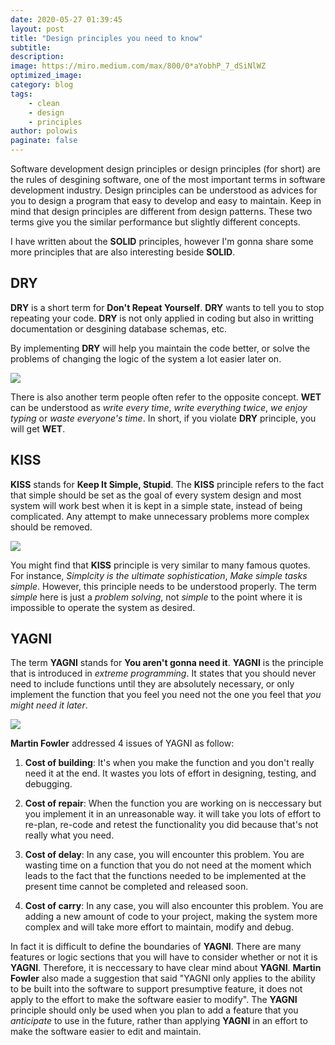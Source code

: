```yaml
---
date: 2020-05-27 01:39:45
layout: post
title: "Design principles you need to know"
subtitle:
description:
image: https://miro.medium.com/max/800/0*aYobhP_7_dSiNlWZ
optimized_image:
category: blog
tags:
    - clean
    - design 
    - principles
author: polowis
paginate: false
---
```


Software development design principles or design principles (for short) are the rules of desgining software, one of the most important terms in software development industry. Design principles can be understood as advices for you to design a program that easy to develop and easy to maintain. Keep in mind that design principles are different from design patterns. These two terms give you the similar performance but slightly different concepts.

I have written about the **SOLID** principles, however I'm gonna share some more principles that are also interesting beside **SOLID**.

## DRY

**DRY** is a short term for **Don't Repeat Yourself**. **DRY** wants to tell you to stop repeating your code. **DRY** is not only applied in coding but also in writting documentation or desgining database schemas, etc.

By implementing **DRY** will help you maintain the code better, or solve the problems of changing the logic of the system a lot easier later on. 

<img src="https://miro.medium.com/max/686/1*rAqvkElSismRQsJvEeuh0g.png"/>

There is also another term people often refer to the opposite concept. **WET** can be understood as *write every time*, *write everything twice*, *we enjoy typing* or *waste everyone's time*. In short, if you violate **DRY** principle, you will get **WET**. 

## KISS
**KISS** stands for **Keep It Simple, Stupid**. The **KISS** principle refers to the fact that simple should be set as the goal of every system design and most system will work best when it is kept in a simple state, instead of being complicated. Any attempt to make unnecessary problems more complex should be removed.

<img src="https://livecode.com/wp-content/uploads/2015/06/062112_kiss.png"/>

You might find that **KISS** principle is very similar to many famous quotes. For instance, *Simplcity is the ultimate sophistication*, *Make simple tasks simple*. However, this principle needs to be understood properly. The term *simple* here is just a *problem solving*, not *simple* to the point where it is impossible to operate the system as desired.

## YAGNI

The term **YAGNI** stands for **You aren't gonna need it**. **YAGNI** is the principle that is introduced in *extreme programming*. It states that you should never need to include functions until they are absolutely necessary, or only implement the function that you feel you need not the one you feel that *you might need it later*.

<img src="https://itsadeliverything.com/images/pain-driven-development.png"/>

**Martin Fowler** addressed 4 issues of YAGNI as follow: <br>
1. **Cost of building**: It's when you make the function and you don't really need it at the end. It wastes you lots of effort in designing, testing, and debugging.

2. **Cost of repair**: When the function you are working on is neccessary but you implement it in an unreasonable way. it will take you lots of effort to re-plan, re-code and retest the functionality you did because that's not really what you need. 

3. **Cost of delay**: In any case, you will encounter this problem. You are wasting time on a function that you do not need at the moment which leads to the fact that the functions needed to be implemented at the present time cannot be completed and released soon. 

4. **Cost of carry**: In any case, you will also encounter this problem. You are adding a new amount of code to your project, making the system more complex and will take more effort to maintain, modify and debug. 

In fact it is difficult to define the boundaries of **YAGNI**. There are many features or logic sections that you will have to consider whether or not it is **YAGNI**. Therefore, it is neccessary to have clear mind about **YAGNI**. **Martin Fowler** also made a suggestion that said "YAGNI only applies to the ability to be built into the software to support presumptive feature, it does not apply to the effort to make the software easier to modify". The **YAGNI** principle should only be used when you plan to add a feature that you *anticipate* to use in the future, rather than applying **YAGNI** in an effort to make the software easier to edit and maintain. 